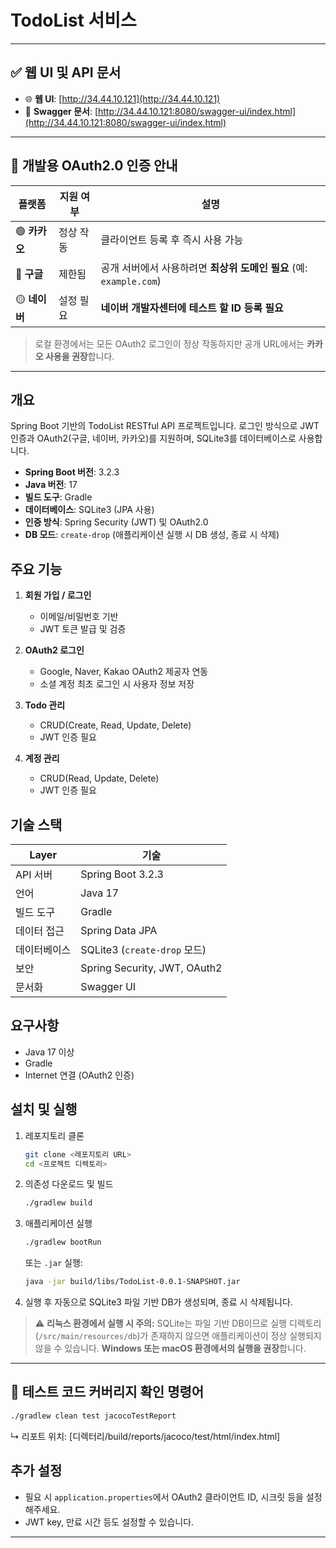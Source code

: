 # TodoList 서비스

---

## ✅ 웹 UI 및 API 문서

* 🌐 **웹 UI**: [http://34.44.10.121](http://34.44.10.121)
* 📘 **Swagger 문서**: [http://34.44.10.121:8080/swagger-ui/index.html](http://34.44.10.121:8080/swagger-ui/index.html)

---

## 🔐 개발용 OAuth2.0 인증 안내

| 플랫폼        | 지원 여부 | 설명                                              |
|------------|-------|-------------------------------------------------|
| 🟢 **카카오** | 정상 작동 | 클라이언트 등록 후 즉시 사용 가능                             |
| 🔴 **구글**  | 제한됨   | 공개 서버에서 사용하려면 **최상위 도메인 필요** (예: `example.com`) |
| 🟡 **네이버** | 설정 필요 | **네이버 개발자센터에 테스트 할 ID 등록 필요**                   |

> 로컬 환경에서는 모든 OAuth2 로그인이 정상 작동하지만
> 공개 URL에서는 **카카오 사용을 권장**합니다.

---

## 개요

Spring Boot 기반의 TodoList RESTful API 프로젝트입니다. 로그인 방식으로 JWT 인증과 OAuth2(구글, 네이버, 카카오)를 지원하며, SQLite3를 데이터베이스로 사용합니다.

* **Spring Boot 버전**: 3.2.3
* **Java 버전**: 17
* **빌드 도구**: Gradle
* **데이터베이스**: SQLite3 (JPA 사용)
* **인증 방식**: Spring Security (JWT) 및 OAuth2.0
* **DB 모드**: `create-drop` (애플리케이션 실행 시 DB 생성, 종료 시 삭제)

## 주요 기능

1. **회원 가입 / 로그인**

    * 이메일/비밀번호 기반
    * JWT 토큰 발급 및 검증

2. **OAuth2 로그인**

    * Google, Naver, Kakao OAuth2 제공자 연동
    * 소셜 계정 최초 로그인 시 사용자 정보 저장

3. **Todo 관리**

    * CRUD(Create, Read, Update, Delete)
    * JWT 인증 필요

4. **계정 관리**

    * CRUD(Read, Update, Delete)
    * JWT 인증 필요

## 기술 스택

| Layer  | 기술                           |
|--------|------------------------------|
| API 서버 | Spring Boot 3.2.3            |
| 언어     | Java 17                      |
| 빌드 도구  | Gradle                       |
| 데이터 접근 | Spring Data JPA              |
| 데이터베이스 | SQLite3 (`create-drop` 모드)   |
| 보안     | Spring Security, JWT, OAuth2 |
| 문서화    | Swagger UI                   |

## 요구사항

* Java 17 이상
* Gradle
* Internet 연결 (OAuth2 인증)

## 설치 및 실행

1. 레포지토리 클론

   ```bash
   git clone <레포지토리 URL>
   cd <프로젝트 디렉토리>
   ```

2. 의존성 다운로드 및 빌드

   ```bash
   ./gradlew build
   ```

3. 애플리케이션 실행

   ```bash
   ./gradlew bootRun
   ```

   또는 `.jar` 실행:

   ```bash
   java -jar build/libs/TodoList-0.0.1-SNAPSHOT.jar
   ```

4. 실행 후 자동으로 SQLite3 파일 기반 DB가 생성되며, 종료 시 삭제됩니다.

> ⚠️ **리눅스 환경에서 실행 시 주의:**
> SQLite는 파일 기반 DB이므로 실행 디렉토리(`/src/main/resources/db`)가 존재하지 않으면 애플리케이션이 정상 실행되지 않을 수 있습니다.
> **Windows 또는 macOS 환경에서의 실행을 권장**합니다.
---

## 🧪 테스트 코드 커버리지 확인 명령어

   ```bash
   ./gradlew clean test jacocoTestReport
   ```

↳ 리포트 위치: [디렉터리/build/reports/jacoco/test/html/index.html]

## 추가 설정

* 필요 시 `application.properties`에서 OAuth2 클라이언트 ID, 시크릿 등을 설정해주세요.
* JWT key, 만료 시간 등도 설정할 수 있습니다.

---